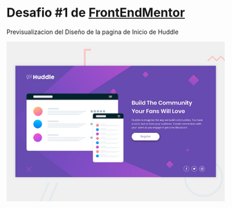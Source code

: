# Desafio #1 de [FrontEndMentor](https://www.frontendmentor.io/challenges/huddle-landing-page-with-a-single-introductory-section-B_2Wvxgi0)

Previsualizacion del Diseño de la pagina de Inicio de Huddle

![Diseño de la pagina de Inicio de Huddle](./design/desktop-preview.jpg)

